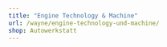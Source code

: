 ```yaml
---
title: "Engine Technology & Machine"
url: /wayne/engine-technology-und-machine/
shop: Autowerkstatt
---
```

